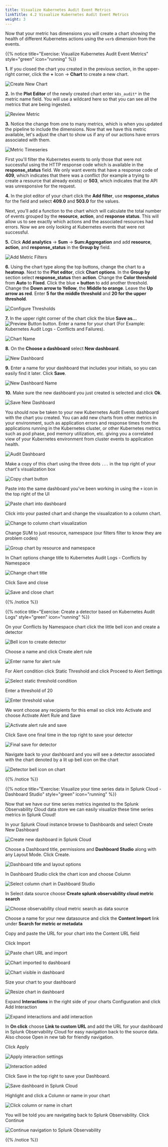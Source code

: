 ```yaml
---
title: Visualize Kubernetes Audit Event Metrics
linkTitle: 4.2 Visualize Kubernetes Audit Event Metrics
weight: 3
---
```


Now that your metric has dimensions you will create a chart showing the health of different Kubernetes actions using the `verb` dimension from the events.

{{% notice title="Exercise: Visualize Kubernetes Audit Event Metrics" style="green" icon="running" %}}

**1.** If you closed the chart you created in the previous section, in the upper-right corner, click the **+** Icon → **Chart** to create a new chart.

![Create New Chart](../../images/create_new_chart.png?width=40vw)

**2.** In the **Plot Editor** of the newly created chart enter `k8s_audit*` in the metric name field. You will use a wildcard here so that you can see all the metrics that are being ingested.

![Review Metric](../../images/review_metric.png?width=40vw)

**3.** Notice the change from one to many metrics, which is when you updated the pipeline to include the dimensions. Now that we have this metric available, let's adjust the chart to show us if any of our actions have errors associated with them.

![Metric Timeseries](../../images/metric_timeseries.png?width=40vw)

First you'll filter the Kubernetes events to only those that were not successful using the HTTP response code which is available in the **response_status** field. We only want events that have a response code of **409**, which indicates that there was a conflict (for example a trying to create a resource that already exists) or **503**, which indicates that the API was unresponsive for the request.

**4.** In the plot editor of your chart click the **Add filter**, use **response_status** for the field and select **409.0** and **503.0** for the values.

Next, you’ll add a function to the chart which will calculate the total number of events grouped by the **resource**, **action**, and **response status**. This will allow us to see exactly which actions and the associated resources had errors. Now we are only looking at Kubernetes events that were not successful.

**5.** Click **Add analytics** → **Sum** → **Sum:Aggregation** and add **resource**, **action**, and **response_status** in the **Group by** field.

![Add Metric Filters](../../images/add_metric_filters.png?width=40vw)

**6.** Using the chart type along the top buttons, change the chart to a **heatmap**. Next to the **Plot editor**, click **Chart options**. In the **Group by** section select **response_status** then **action**. Change the **Color threshold** from **Auto** to **Fixed**. Click the blue **+ button** to add another threshold. Change the **Down arrow to Yellow**, the **Middle to orange**. Leave the **Up arrow as red**. Enter **5 for the middle threshold** and **20 for the upper threshold**.

![Configure Thresholds](../../images/configure_thresholds.png?width=40vw)

**7.** In the upper right corner of the chart click the blue **Save as...** ![Preview Button](../../images/save_as_btn.png?height=20px&classes=inline) button. Enter a name for your chart (For Example: Kubernetes Audit Logs - Conflicts and Failures).

![Chart Name](../../images/chart_name.png)

**8.** On the **Choose a dashboard** select **New dashboard**.

![New Dashboard](../../images/new_dashboard.png)

**9.**  Enter a name for your dashboard that includes your initials, so you can easily find it later. Click **Save**.

![New Dashboard Name](../../images/dashboard_name.png)

**10.** Make sure the new dashboard you just created is selected and click **Ok**.

![Save New Dashboard](../../images/save_new_dashboard.png)

You should now be taken to your new Kubernetes Audit Events dashboard with the chart you created. You can add new charts from other metrics in your environment, such as application errors and response times from the applications running in the Kubernetes cluster, or other Kubernetes metrics such as pod phase, pod memory utilization, etc. giving you a correlated view of your Kubernetes environment from cluster events to application health.

![Audit Dashboard](../../images/audit_dashboard.png?width=40vw)

Make a copy of this chart using the three dots `...` in the top right of your chart's visualization box

![Copy chart button](../image.png)

Paste into the same dashboard you've been working in using the `+` icon in the top right of the UI

![Paste chart into dashboard](../image-1.png)

Click into your pasted chart and change the visualization to a column chart. 

![Change to column chart visualization](../image-2.png)

Change SUM to just resource, namespace (our filters filter to know they are problem codes)

![Group chart by resource and namespace](../image-3.png)

In Chart options change title to Kubernetes Audit Logs - Conflicts by Namespace

![Change chart title](../image-4.png)

Click Save and close

![Save and close chart](../image-5.png)

{{% /notice %}}


{{% notice title="Exercise: Create a detector based on Kubernetes Audit Logs" style="green" icon="running" %}}

On your Conflicts by Namespace chart click the little bell icon and create a detector

![Bell icon to create detector](../image-6.png)

Choose a name and click Create alert rule

![Enter name for alert rule](../image-27.png)

For Alert condition click Static Threshold and click Proceed to Alert Settings

![Select static threshold condition](../image-7.png)

Enter a threshold of 20

![Enter threshold value](../image-8.png)

We wont choose any recipients for this email so click into Activate and choose Activate Alert Rule and Save

![Activate alert rule and save](../image-9.png)

Click Save one final time in the top right to save your detector

![Final save for detector](../image-10.png)

Navigate back to your dashboard and you will see a detector associated with the chart denoted by a lit up bell icon on the chart

![Detector bell icon on chart](../image-26.png)

{{% /notice %}}

{{% notice title="Exercise: Visualize your time series data in Splunk Cloud - Dashboard Studio" style="green" icon="running" %}}

Now that we have our time series metrics ingested to the Splunk Observability Cloud data store we can easily visualize these time series metrics in Splunk Cloud! 

In your Splunk Cloud instance browse to Dashboards and select Create New Dashboard

![Create new dashboard in Splunk Cloud](../image-12.png)

Choose a Dashboard title, permissions and **Dashboard Studio** along with any Layout Mode.
Click Create.

![Dashboard title and layout options](../image-13.png)

In Dashboard Studio click the chart icon and choose Column

![Select column chart in Dashboard Studio](../image-14.png)

In Select data source choose **Create splunk observability cloud metric search**

![Choose observability cloud metric search as data source](../image-15.png)

Choose a name for your new datasource and click the **Content Import** link under **Search for metric or metadata**

Copy and paste the URL for your chart into the Content URL field

Click Import

![Paste chart URL and import](../image-16.png)

![Chart imported to dashboard](../image-17.png)

![Chart visible in dashboard](../image-18.png)

Size your chart to your dashboard

![Resize chart in dashboard](../image-19.png)

Expand **Interactions** in the right side of your charts Configuration and click Add Interaction

![Expand interactions and add interaction](../image-21.png)

In **On click** choose **Link to custom URL** and add the URL for your dashboard in Splunk Observability Cloud for easy navigation back to the source data. 
Also choose Open in new tab for friendly navigation.

Click Apply

![Apply interaction settings](../image-22.png)

![Interaction added](../image-23.png)

Click Save in the top right to save your Dashboard.

![Save dashboard in Splunk Cloud](../image-20.png)

Highlight and click a Column or name in your chart

![Click column or name in chart](../image-24.png)

You will be told you are navigating back to Splunk Observability. Click Continue

![Continue navigation to Splunk Observability](../image-25.png)

{{% /notice %}}
